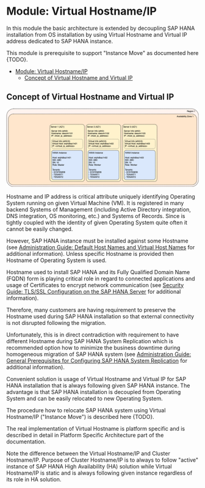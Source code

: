 # Module: Virtual Hostname/IP

In this module the basic architecture is extended by decoupling SAP HANA installation from OS installation by using Virtual Hostname and Virtual IP address dedicated to SAP HANA instance.

This module is prerequisite to support "Instance Move" as documented here {TODO}.

<!-- TOC -->

- [Module: Virtual Hostname/IP](#module-virtual-hostnameip)
  - [Concept of Virtual Hostname and Virtual IP](#concept-of-virtual-hostname-and-virtual-ip)

<!-- /TOC -->

## Concept of Virtual Hostname and Virtual IP

![Virtual Hostname and Virtual IP](../../images/arch-virtual-hostnames.png)

Hostname and IP address is critical attribute uniquely identifying Operating System running on given Virtual Machine (VM). It is registered in many backend Systems of Management (including Active Directory integration, DNS integration, OS monitoring, etc.) and Systems of Records. Since is tightly coupled with the identity of given Operating System quite often it cannot be easily changed.

However, SAP HANA instance must be installed against some Hostname (see [Administration Guide: Default Host Names and Virtual Host Names](https://help.sap.com/viewer/6b94445c94ae495c83a19646e7c3fd56/2.0.04/en-US/aa7e697ccf214852a283a75126c34370.html) for additional information). Unless specific Hostname is provided then Hostname of Operating System is used.

Hostname used to install SAP HANA and its Fully Qualified Domain Name (FQDN) form is playing critical role in regard to connected applications and usage of Certificates to encrypt network communication (see [Security Guide: TLS/SSL Configuration on the SAP HANA Server](https://help.sap.com/viewer/b3ee5778bc2e4a089d3299b82ec762a7/2.0.04/en-US/de15ffb1bb5710148386ffdfd857482a.html) for additional information).

Therefore, many customers are having requirement to preserve the Hostname used during SAP HANA installation so that external connectivity is not disrupted following the migration.

Unfortunately, this is in direct contradiction with requirement to have different Hostname during SAP HANA System Replication which is recommended option how to minimize the business downtime during homogeneous migration of SAP HANA system (see [Administration Guide: General Prerequisites for Configuring SAP HANA System Replication](https://help.sap.com/viewer/6b94445c94ae495c83a19646e7c3fd56/2.0.04/en-US/86267e1ed56940bb8e4a45557cee0e43.html) for additional information).

Convenient solution is usage of Virtual Hostname and Virtual IP for SAP HANA installation that is always following given SAP HANA instance. The advantage is that SAP HANA installation is decoupled from Operating System and can be easily relocated to new Operating System.

The procedure how to relocate SAP HANA system using Virtual Hostname/IP ("Instance Move") is described here {TODO}.

The real implementation of Virtual Hostname is platform specific and is described in detail in Platform Specific Architecture part of the documentation.

Note the difference between the Virtual Hostname/IP and Cluster Hostname/IP. Purpose of Cluster Hostname/IP is to always to follow "active" instance of SAP HANA High Availability (HA) solution while Virtual Hostname/IP is static and is always following given instance regardless of its role in HA solution.
